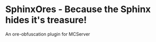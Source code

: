 SphinxOres - Because the Sphinx hides it's treasure!
==========

An ore-obfuscation plugin for MCServer
